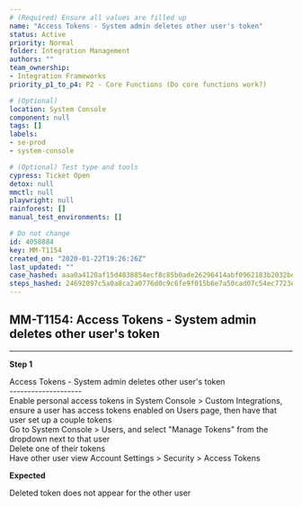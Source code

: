 ```yaml
---
# (Required) Ensure all values are filled up
name: "Access Tokens - System admin deletes other user's token"
status: Active
priority: Normal
folder: Integration Management
authors: ""
team_ownership: 
- Integration Frameworks
priority_p1_to_p4: P2 - Core Functions (Do core functions work?)

# (Optional)
location: System Console
component: null
tags: []
labels: 
- se-prod
- system-console

# (Optional) Test type and tools
cypress: Ticket Open
detox: null
mmctl: null
playwright: null
rainforest: []
manual_test_environments: []

# Do not change
id: 4058884
key: MM-T1154
created_on: "2020-01-22T19:26:26Z"
last_updated: ""
case_hashed: aaa0a4120af15d4838854ecf8c85b0ade26296414abf0962183b2032beb81f9ae1f5cb103020c4fa6afc372017902b4c
steps_hashed: 24692097c5a0a8ca2a0776d0c9c6fe9f015b6e7a50cad07c54ec7723ef24120cdcd9cbbbe7ef3071c29018ccf938af62
---
```


<!-- (Auto-generated) Based on frontmatter's "key" and "name" -->

## MM-T1154: Access Tokens - System admin deletes other user's token

---

**Step 1**

Access Tokens - System admin deletes other user's token\
\--------------------\
Enable personal access tokens in System Console > Custom Integrations, ensure a user has access tokens enabled on Users page, then have that user set up a couple tokens\
Go to System Console > Users, and select "Manage Tokens" from the dropdown next to that user\
Delete one of their tokens\
Have other user view Account Settings > Security > Access Tokens

**Expected**

Deleted token does not appear for the other user
